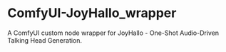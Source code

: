 # ComfyUI-JoyHallo_wrapper
A ComfyUI custom node wrapper for JoyHallo - One-Shot Audio-Driven Talking Head Generation.
